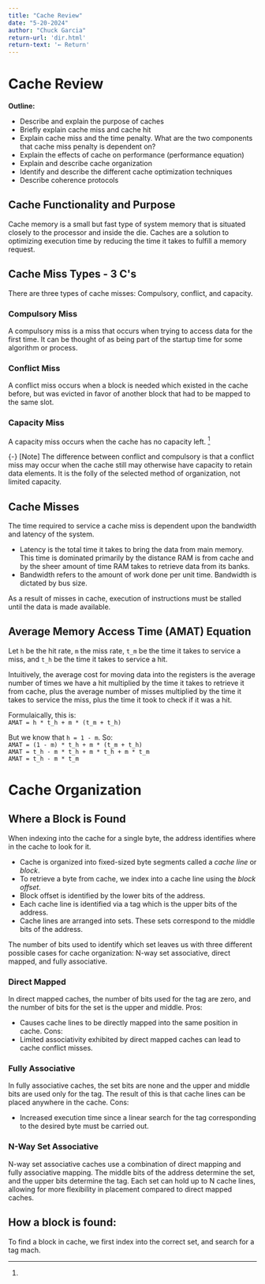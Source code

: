 ```yaml
---
title: "Cache Review"
date: "5-20-2024"
author: "Chuck Garcia"
return-url: 'dir.html'
return-text: '← Return'
---  
```


# Cache Review
**Outline:**

- Describe and explain the purpose of caches
- Briefly explain cache miss and cache hit
- Explain cache miss and the time penalty. What are the two components that cache miss penalty is dependent on?
- Explain the effects of cache on performance (performance equation)
- Explain and describe cache organization
- Identify and describe the different cache optimization techniques
- Describe coherence protocols

## Cache Functionality and Purpose

Cache memory is a small but fast type of system memory that is situated closely to the processor and inside the die. Caches are a solution to optimizing execution time by reducing the time it takes to fulfill a memory request.

## Cache Miss Types - 3 C's

There are three types of cache misses: Compulsory, conflict, and capacity.

### Compulsory Miss

A compulsory miss is a miss that occurs when trying to access data for the first time. It can be thought of as being part of the startup time for some algorithm or process.

### Conflict Miss

A conflict miss occurs when a block is needed which existed in the cache before, but was evicted in favor of another block that had to be mapped to the same slot.

### Capacity Miss

A capacity miss occurs when the cache has no capacity left. [^pandoc]
[^pandoc]:
  {-} [Note] The difference between conflict and compulsory is that a conflict miss may occur when the cache still may otherwise have capacity to retain data elements. It is the folly of the selected method of organization, not limited capacity.

## Cache Misses

The time required to service a cache miss is dependent upon the bandwidth and latency of the system.

- Latency is the total time it takes to bring the data from main memory. This time is dominated primarily by the distance RAM is from cache and by the sheer amount of time RAM takes to retrieve data from its banks.
- Bandwidth refers to the amount of work done per unit time. Bandwidth is dictated by bus size.

As a result of misses in cache, execution of instructions must be stalled until the data is made available.

## Average Memory Access Time (AMAT) Equation

Let `h` be the hit rate, `m` the miss rate, `t_m` be the time it takes to service a miss, and `t_h` be the time it takes to service a hit.

Intuitively, the average cost for moving data into the registers is the average number of times we have a hit multiplied by the time it takes to retrieve it from cache, plus the average number of misses multiplied by the time it takes to service the miss, plus the time it took to check if it was a hit.

Formulaically, this is:  
`AMAT = h * t_h + m * (t_m + t_h)`

But we know that `h = 1 - m`. So:  
`AMAT = (1 - m) * t_h + m * (t_m + t_h)`  
`AMAT = t_h - m * t_h + m * t_h + m * t_m`  
`AMAT = t_h - m * t_m`

# Cache Organization

## Where a Block is Found

When indexing into the cache for a single byte, the address identifies where in the cache to look for it.

- Cache is organized into fixed-sized byte segments called a *cache line* or *block*.
- To retrieve a byte from cache, we index into a cache line using the *block offset*.
- Block offset is identified by the lower bits of the address.
- Each cache line is identified via a tag which is the upper bits of the address.
- Cache lines are arranged into sets. These sets correspond to the middle bits of the address.

The number of bits used to identify which set leaves us with three different possible cases for cache organization: N-way set associative, direct mapped, and fully associative.

### Direct Mapped

In direct mapped caches, the number of bits used for the tag are zero, and the number of bits for the set is the upper and middle.
Pros:

- Causes cache lines to be directly mapped into the same position in cache.
Cons:
- Limited associativity exhibited by direct mapped caches can lead to cache conflict misses.

### Fully Associative

In fully associative caches, the set bits are none and the upper and middle bits are used only for the tag. The result of this is that cache lines can be placed anywhere in the cache.
Cons:

- Increased execution time since a linear search for the tag corresponding to the desired byte must be carried out.

### N-Way Set Associative

N-way set associative caches use a combination of direct mapping and fully associative mapping. The middle bits of the address determine the set, and the upper bits determine the tag. Each set can hold up to N cache lines, allowing for more flexibility in placement compared to direct mapped caches.

## How a block is found:
To find a block in cache, we first index into the correct set, and search for a tag mach.
<!-- [Alt text](/home/chuckg/Notes/comp-arch/cache-notes/address-and-cache-org-bits.png)
 -->
